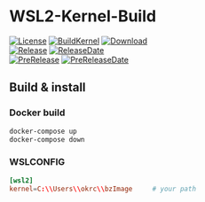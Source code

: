 # WSL2-Kernel-Build

[![License][1]][LICENSE]
[![BuildKernel][2]][3]
[![Download][4]][RELEASE]  
[![Release][5]][RELEASE]
[![ReleaseDate][7]][RELEASE]  
[![PreRelease][6]][RELEASE]
[![PreReleaseDate][8]][RELEASE]

## Build & install

### **Docker build**

``` sh
docker-compose up
docker-compose down
```

### **WSLCONFIG**

``` conf
[wsl2]
kernel=C:\\Users\\okrc\\bzImage     # your path
```

[1]: https://img.shields.io/github/license/okrc/WSL2-Kernel-Build
[2]: https://img.shields.io/github/workflow/status/okrc/WSL2-Kernel-Build/Build%20kernel?label=Build%20kernel
[3]: https://github.com/okrc/WSL2-Kernel-Build/actions/workflows/build-kernel.yml
[4]: https://img.shields.io/github/downloads/okrc/WSL2-Kernel-Build/total
[5]: https://img.shields.io/github/v/release/okrc/WSL2-Kernel-Build?display_name=release&sort=date
[6]: https://img.shields.io/github/v/release/okrc/WSL2-Kernel-Build?display_name=release&include_prereleases&label=pre-release&sort=date
[7]: https://img.shields.io/github/release-date/okrc/WSL2-Kernel-Build
[8]: https://img.shields.io/github/release-date-pre/okrc/WSL2-Kernel-Build?label=pre-release-date

[LICENSE]: LICENSE
[RELEASE]: https://github.com/okrc/WSL2-Kernel-Build/releases
[WSL2-Linux-Kernel REPO]: https://github.com/microsoft/WSL2-Linux-Kernel
[The-Linux-Kernel REPO]: https://www.kernel.org
